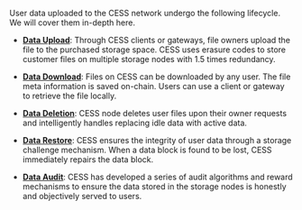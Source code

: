 User data uploaded to the CESS network undergo the following lifecycle. We will cover them in-depth here.

- [**Data Upload**](upload.md): Through CESS clients or gateways, file owners upload the file to the purchased storage space. CESS uses erasure codes to store customer files on multiple storage nodes with 1.5 times redundancy.

- [**Data Download**](download.md): Files on CESS can be downloaded by any user. The file meta information is saved on-chain. Users can use a client or gateway to retrieve the file locally.

- [**Data Deletion**](delete.md): CESS node deletes user files upon their owner requests and intelligently handles replacing idle data with active data.

- [**Data Restore**](restore.md): CESS ensures the integrity of user data through a storage challenge mechanism. When a data block is found to be lost, CESS immediately repairs the data block.

- [**Data Audit**](audit.md): CESS has developed a series of audit algorithms and reward mechanisms to ensure the data stored in the storage nodes is honestly and objectively served to users.
